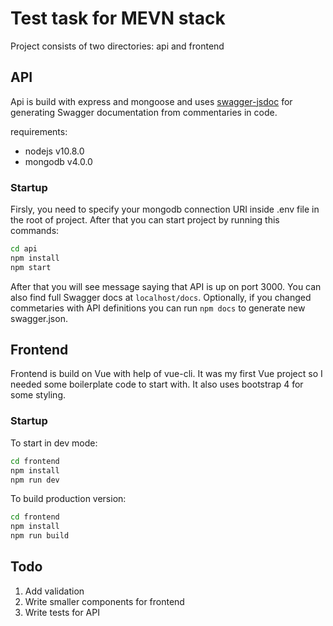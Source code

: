 # Test task for MEVN stack

Project consists of two directories: api and frontend

## API

Api is build with express and mongoose and uses [swagger-jsdoc](https://www.npmjs.com/package/swagger-jsdoc) for generating Swagger documentation from commentaries in code.

requirements:

- nodejs v10.8.0
- mongodb v4.0.0

### Startup

Firsly, you need to specify your mongodb connection URI inside .env file in the root of project.
After that you can start project by running this commands:

```bash
cd api
npm install
npm start
```

After that you will see message saying that API is up on port 3000. You can also find full Swagger docs at `localhost/docs`. Optionally, if you changed commetaries with API definitions you can run `npm docs` to generate new swagger.json.

## Frontend

Frontend is build on Vue with help of vue-cli. It was my first Vue project so I needed some boilerplate code to start with. It also uses bootstrap 4 for some styling.

### Startup

To start in dev mode:

```bash
cd frontend
npm install
npm run dev
```

To build production version:

```bash
cd frontend
npm install
npm run build
```

## Todo

1. Add validation
2. Write smaller components for frontend
3. Write tests for API
